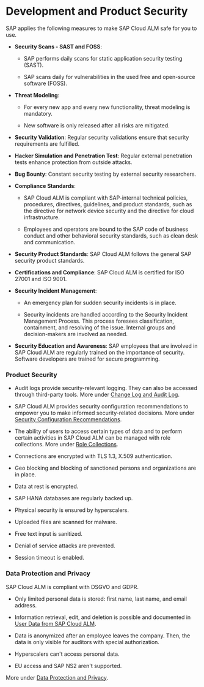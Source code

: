 <!-- loioe9134c5eb1bf40cc8d4fea1d0d25252a -->

# Development and Product Security

SAP applies the following measures to make SAP Cloud ALM safe for you to use.



-   **Security Scans - SAST and FOSS**:

    -   SAP performs daily scans for static application security testing \(SAST\).

    -   SAP scans daily for vulnerabilities in the used free and open-source software \(FOSS\).


-   **Threat Modeling**:

    -   For every new app and every new functionality, threat modeling is mandatory.

    -   New software is only released after all risks are mitigated.


-   **Security Validation**: Regular security validations ensure that security requirements are fulfilled.

-   **Hacker Simulation and Penetration Test**: Regular external penetration tests enhance protection from outside attacks.

-   **Bug Bounty**: Constant security testing by external security researchers.

-   **Compliance Standards**:

    -   SAP Cloud ALM is compliant with SAP-internal technical policies, procedures, directives, guidelines, and product standards, such as the directive for network device security and the directive for cloud infrastructure.

    -   Employees and operators are bound to the SAP code of business conduct and other behavioral security standards, such as clean desk and communication.


-   **Security Product Standards**: SAP Cloud ALM follows the general SAP security product standards.

-   **Certifications and Compliance**: SAP Cloud ALM is certified for ISO 27001 and ISO 9001.

-   **Security Incident Management**:

    -   An emergency plan for sudden security incidents is in place.

    -   Security incidents are handled according to the Security Incident Management Process. This process foresees classification, containment, and resolving of the issue. Internal groups and decision-makers are involved as needed.


-   **Security Education and Awareness**: SAP employees that are involved in SAP Cloud ALM are regularly trained on the importance of security. Software developers are trained for secure programming.




### Product Security

-   Audit logs provide security-relevant logging. They can also be accessed through third-party tools. More under [Change Log and Audit Log](https://help.sap.com/docs/cloud-alm/setup-administration/change-audit-logging).

-   SAP Cloud ALM provides security configuration recommendations to empower you to make informed security-related decisions. More under [Security Configuration Recommendations](https://help.sap.com/docs/cloud-alm/setup-administration/security-configuration-recommendations).
-   The ability of users to access certain types of data and to perform certain activities in SAP Cloud ALM can be managed with role collections. More under [Role Collections](https://help.sap.com/docs/cloud-alm/setup-administration/role-collections).
-   Connections are encrypted with TLS 1.3, X.509 authentication.
-   Geo blocking and blocking of sanctioned persons and organizations are in place.
-   Data at rest is encrypted.
-   SAP HANA databases are regularly backed up.
-   Physical security is ensured by hyperscalers.
-   Uploaded files are scanned for malware.
-   Free text input is sanitized.
-   Denial of service attacks are prevented.
-   Session timeout is enabled.



### Data Protection and Privacy

SAP Cloud ALM is compliant with DSGVO and GDPR.

-   Only limited personal data is stored: first name, last name, and email address.

-   Information retrieval, edit, and deletion is possible and documented in [User Data from SAP Cloud ALM](03_DPP/user-data-from-sap-cloud-alm-65c98de.md).

-   Data is anonymized after an employee leaves the company. Then, the data is only visible for auditors with special authorization.

-   Hyperscalers can't access personal data.

-   EU access and SAP NS2 aren't supported.


More under [Data Protection and Privacy](03_DPP/data-protection-and-privacy-2fdc2f0.md).

